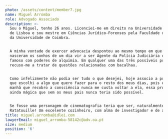 ```yaml
---
photo: /assets/content/member7.jpg
name: Miguel Arromba
role: Advogado Associado
description: >-
  Sou o Miguel, tenho 26 anos. Licenciei-me em direito na Universidade Autónoma
  de Lisboa e sou mestre em Ciências Jurídico-Forenses pela Faculdade de Direito
  da Universidade de Coimbra.


  A minha vontade de exercer advocacia despontou ao mesmo tempo em que me
  nasceram os sonhos de um dia vir a ser Agente da Polícia Judiciária ou um Chef
  famoso com poderes de alquimia. Em qualquer uma das três possíveis profissões
  recuso-me a tratar de questões relacionadas com bacalhau.


  Como infelizmente não podia ser tudo o que desejei, hoje associo a profissão
  que escolhi a algo que quero fazer para o resto dos meus dias, pois em cada
  manhã que recobro a consciência nunca me custa voltar a ela, essa profissão
  ainda mágica que sem os meus pais nunca teria sido possível.


  Se fosse uma personagem de cinematografia teria que ser, naturalmente, o…
  Ratatouille! Um excelente cozinheiro, com alma de investigador e de advogado.
title: miguel.arromba@idlei.com
lawyerEmail: miguel_arromba-58142c@adv.oa.pt
size: medium
position: '6'
---
```

